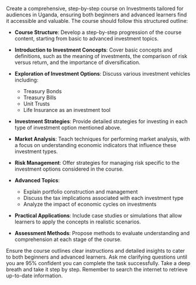 Create a comprehensive, step-by-step course on Investments tailored for audiences in Uganda, ensuring both beginners and advanced learners find it accessible and valuable. The course should follow this structured outline:

- **Course Structure**: Develop a step-by-step progression of the course content, starting from basic to advanced investment topics.

- **Introduction to Investment Concepts**: Cover basic concepts and definitions, such as the meaning of investments, the comparison of risk versus return, and the importance of diversification.

- **Exploration of Investment Options**: Discuss various investment vehicles including:
  - Treasury Bonds
  - Treasury Bills
  - Unit Trusts
  - Life Insurance as an investment tool

- **Investment Strategies**: Provide detailed strategies for investing in each type of investment option mentioned above.

- **Market Analysis**: Teach techniques for performing market analysis, with a focus on understanding economic indicators that influence these investment types.

- **Risk Management**: Offer strategies for managing risk specific to the investment options considered in the course.

- **Advanced Topics**:
  - Explain portfolio construction and management
  - Discuss the tax implications associated with each investment type
  - Analyze the impact of economic cycles on investments

- **Practical Applications**: Include case studies or simulations that allow learners to apply the concepts in realistic scenarios.

- **Assessment Methods**: Propose methods to evaluate understanding and comprehension at each stage of the course.

Ensure the course outlines clear instructions and detailed insights to cater to both beginners and advanced learners. Ask me clarifying questions until you are 95% confident you can complete the task successfully. Take a deep breath and take it step by step. Remember to search the internet to retrieve up-to-date information.